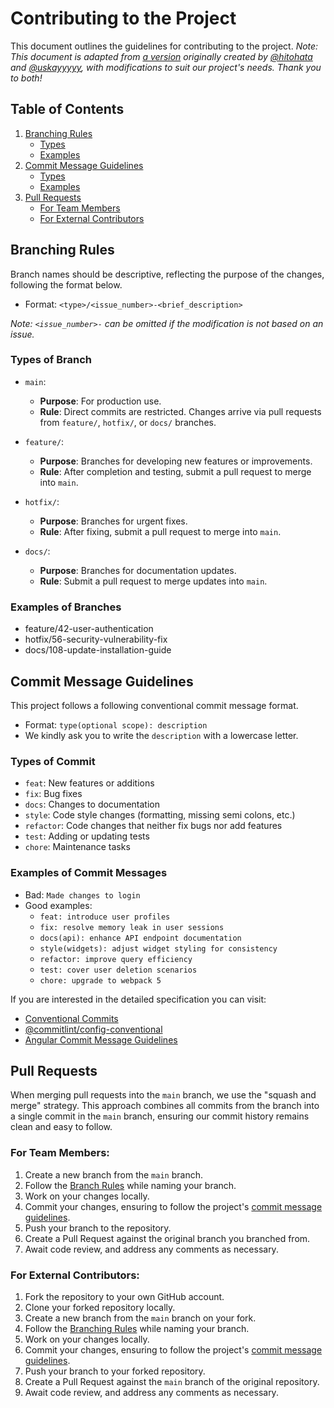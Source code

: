 # Contributing to the Project

This document outlines the guidelines for contributing to the project.
_Note: This document is adapted from [a version](https://github.com/M-0923/wad202-final-project-nick/blob/main/CONTRIBUTING.md) originally created by [@hitohata](https://github.com/hitohata) and [@uskayyyyy](https://github.com/uskayyyyy), with modifications to suit our project's needs. Thank you to both!_

## Table of Contents

1. [Branching Rules](#branching-rules)
   - [Types](#types-of-branch)
   - [Examples](#examples-of-branches)
2. [Commit Message Guidelines](#commit-message-guidelines)
   - [Types](#types-of-commit)
   - [Examples](#examples-of-commit-messages)
3. [Pull Requests](#pull-requests)
   - [For Team Members](#for-team-members)
   - [For External Contributors](#for-external-contributors)

## Branching Rules

Branch names should be descriptive, reflecting the purpose of the changes, following the format below.

- Format: `<type>/<issue_number>-<brief_description>`

_Note: `<issue_number>-` can be omitted if the modification is not based on an issue._

### Types of Branch

- `main`:

  - **Purpose**: For production use.
  - **Rule**: Direct commits are restricted. Changes arrive via pull requests from `feature/`, `hotfix/`, or `docs/` branches.

- `feature/`:

  - **Purpose**: Branches for developing new features or improvements.
  - **Rule**: After completion and testing, submit a pull request to merge into `main`.

- `hotfix/`:

  - **Purpose**: Branches for urgent fixes.
  - **Rule**: After fixing, submit a pull request to merge into `main`.

- `docs/`:
  - **Purpose**: Branches for documentation updates.
  - **Rule**: Submit a pull request to merge updates into `main`.

### Examples of Branches

- feature/42-user-authentication
- hotfix/56-security-vulnerability-fix
- docs/108-update-installation-guide

## Commit Message Guidelines

This project follows a following conventional commit message format.

- Format: `type(optional scope): description`
- We kindly ask you to write the `description` with a lowercase letter.

### Types of Commit

- `feat`: New features or additions
- `fix`: Bug fixes
- `docs`: Changes to documentation
- `style`: Code style changes (formatting, missing semi colons, etc.)
- `refactor`: Code changes that neither fix bugs nor add features
- `test`: Adding or updating tests
- `chore`: Maintenance tasks

### Examples of Commit Messages

- Bad: `Made changes to login`
- Good examples:
  - `feat: introduce user profiles`
  - `fix: resolve memory leak in user sessions`
  - `docs(api): enhance API endpoint documentation`
  - `style(widgets): adjust widget styling for consistency`
  - `refactor: improve query efficiency`
  - `test: cover user deletion scenarios`
  - `chore: upgrade to webpack 5`

If you are interested in the detailed specification you can visit:

- [Conventional Commits](https://www.conventionalcommits.org/)
- [@commitlint/config-conventional](https://github.com/conventional-changelog/commitlint/tree/master/%40commitlint/config-conventional#commitlintconfig-conventional)
- [Angular Commit Message Guidelines](https://github.com/angular/angular/blob/22b96b9/CONTRIBUTING.md#-commit-message-guidelines)

## Pull Requests

When merging pull requests into the `main` branch, we use the "squash and merge" strategy. This approach combines all commits from the branch into a single commit in the `main` branch, ensuring our commit history remains clean and easy to follow.

### For Team Members:

1. Create a new branch from the `main` branch.
2. Follow the [Branch Rules](#branching-rules) while naming your branch.
3. Work on your changes locally.
4. Commit your changes, ensuring to follow the project's [commit message guidelines](#commit-message-guidelines).
5. Push your branch to the repository.
6. Create a Pull Request against the original branch you branched from.
7. Await code review, and address any comments as necessary.

### For External Contributors:

1. Fork the repository to your own GitHub account.
2. Clone your forked repository locally.
3. Create a new branch from the `main` branch on your fork.
4. Follow the [Branching Rules](#branching-rules) while naming your branch.
5. Work on your changes locally.
6. Commit your changes, ensuring to follow the project's [commit message guidelines](#commit-message-guidelines).
7. Push your branch to your forked repository.
8. Create a Pull Request against the `main` branch of the original repository.
9. Await code review, and address any comments as necessary.
